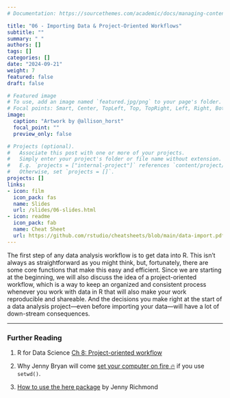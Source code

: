 ```yaml
---
# Documentation: https://sourcethemes.com/academic/docs/managing-content/

title: "06 - Importing Data & Project-Oriented Workflows"
subtitle: ""
summary: " "
authors: []
tags: []
categories: []
date: "2024-09-21"
weight: 7
featured: false
draft: false

# Featured image
# To use, add an image named `featured.jpg/png` to your page's folder.
# Focal points: Smart, Center, TopLeft, Top, TopRight, Left, Right, BottomLeft, Bottom, BottomRight.
image:
  caption: "Artwork by @allison_horst"
  focal_point: ""
  preview_only: false

# Projects (optional).
#   Associate this post with one or more of your projects.
#   Simply enter your project's folder or file name without extension.
#   E.g. `projects = ["internal-project"]` references `content/project/deep-learning/index.md`.
#   Otherwise, set `projects = []`.
projects: []
links:
- icon: film
  icon_pack: fas
  name: Slides
  url: /slides/06-slides.html
- icon: readme
  icon_pack: fab
  name: Cheat Sheet
  url: https://github.com/rstudio/cheatsheets/blob/main/data-import.pdf
---
```


<script src="{{< blogdown/postref >}}index_files/fitvids/fitvids.min.js"></script>

The first step of any data analysis workflow is to get data into R. This isn’t always as straightforward as you might think, but, fortunately, there are some core functions that make this easy and efficient. Since we are starting at the beginning, we will also discuss the idea of a project-oriented workflow, which is a way to keep an organized and consistent process whenever you work with data in R that will also make your work reproducible and shareable. And the decisions you make right at the start of a data analysis project—even before importing your data—will have a lot of down-stream consequences.

------------------------------------------------------------------------


### Further Reading

<div class="book">

1.  R for Data Science [Ch 8: Project-oriented workflow](https://r4ds.had.co.nz/workflow-projects.html#rstudio-projects)

2.  Why Jenny Bryan will come [set your computer on fire 🔥](https://www.tidyverse.org/blog/2017/12/workflow-vs-script/) if you use `setwd()`.

3.  [How to use the here package](http://jenrichmond.rbind.io/post/how-to-use-the-here-package/) by Jenny Richmond

</div>
